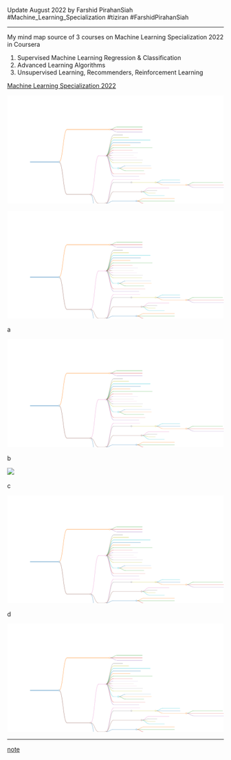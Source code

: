 Update August 2022 by Farshid PirahanSiah  
#Machine_Learning_Specialization #tiziran #FarshidPirahanSiah 

---
My mind map source of 3 courses on Machine Learning Specialization 2022 in Coursera
1. Supervised Machine Learning Regression & Classification
2. Advanced Learning Algorithms
3. Unsupervised Learning, Recommenders, Reinforcement Learning

[Machine Learning Specialization 2022](Machine_Learning_Specialization/Machine%20Learning%20Specialization%202022.md)


![a](Machine_Learning_Specialization%2FMachine%20Learning%20Specialization%202022.svg)

<p><img src='Machine_Learning_Specialization%2FMachine%20Learning%20Specialization%202022.svg'></p>

a

<p><img src='/Machine_Learning_Specialization%2FMachine%20Learning%20Specialization%202022.svg'></p>


b

<p><img src='//Machine_Learning_Specialization%2FMachine%20Learning%20Specialization%202022.svg'></p>

c

<p><img src='.//Machine_Learning_Specialization%2FMachine%20Learning%20Specialization%202022.svg'></p>

d

<p><img src='./Machine_Learning_Specialization%2FMachine%20Learning%20Specialization%202022.svg'></p>


---
[note](note.md)